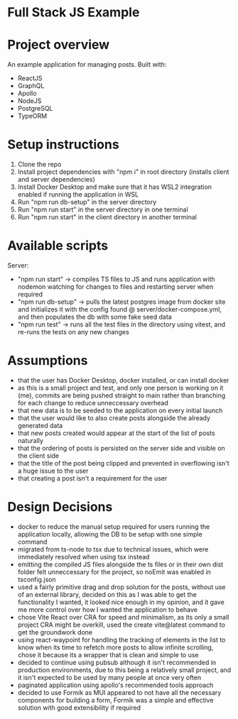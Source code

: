 # Full Stack JS Example

# Project overview

An example application for managing posts.
Built with:

- ReactJS
- GraphQL
- Apollo
- NodeJS
- PostgreSQL
- TypeORM

# Setup instructions

1. Clone the repo
2. Install project dependencies with "npm i" in root directory (installs client and server dependencies)
3. Install Docker Desktop and make sure that it has WSL2 integration enabled if running the application in WSL
4. Run "npm run db-setup" in the server directory
5. Run "npm run start" in the server directory in one terminal
6. Run "npm run start" in the client directory in another terminal

# Available scripts

Server:

- "npm run start" -> compiles TS files to JS and runs application with nodemon watching for changes to files and restarting server when required
- "npm run db-setup" -> pulls the latest postgres image from docker site and initializes it with the config found @ server/docker-compose.yml, and then populates the db with some fake seed data
- "npm run test" -> runs all the test files in the directory using vitest, and re-runs the tests on any new changes

# Assumptions

- that the user has Docker Desktop, docker installed, or can install docker
- as this is a small project and test, and only one person is working on it (me), commits are being pushed straight to main rather than branching for each change to reduce unneccessary overhead
- that new data is to be seeded to the application on every initial launch
- that the user would like to also create posts alongside the already generated data
- that new posts created would appear at the start of the list of posts naturally
- that the ordering of posts is persisted on the server side and visible on the client side
- that the title of the post being clipped and prevented in overflowing isn't a huge issue to the user
- that creating a post isn't a requirement for the user

# Design Decisions

- docker to reduce the manual setup required for users running the application locally, allowing the DB to be setup with one simple command
- migrated from ts-node to tsx due to technical issues, which were immediately resolved when using tsx instead
- emitting the compiled JS files alongside the ts files or in their own dist folder felt unneccessary for the project, so noEmit was enabled in tsconfig.json
- used a fairly primitive drag and drop solution for the posts, without use of an external library, decided on this as I was able to get the functionality I wanted, it looked nice enough in my opinion, and it gave me more control over how I wanted the application to behave
- chose Vite React over CRA for speed and minimalism, as its only a small project CRA might be overkill, used the create vite@latest command to get the groundwork done
- using react-waypoint for handling the tracking of elements in the list to know when its time to refetch more posts to allow infinite scrolling, chose it because its a wrapper that is clean and simple to use
- decided to continue using pubsub although it isn't recommended in production environments, due to this being a relatively small project, and it isn't expected to be used by many people at once very often
- paginated application using apollo's recommended tools approach
- decided to use Formik as MUI appeared to not have all the necessary components for building a form, Formik was a simple and effective solution with good extensibility if required
